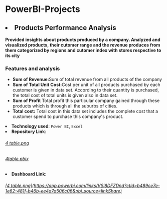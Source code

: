 # PowerBI-Projects
<h2><li>Products Performance Analysis</li></h2>

<b>Provided insights about products produced by a company. Analyzed and visualized products, their cutomer range and the revenue produces from them categorized by regions and cutomer index with stores respective to its city</b>

 <h3><b>Features and analysis</b></h3>
    <ul>
      <li><b>Sum of Revenue:</b>Sum of total revenue from all products of the company</li>
      <li><b>Sum of Total Unit Cost:</b>Cost per unit of all products purchased by each customer is given in data set. According to their quantity is purchased, the total cost of total units is given also in data set.</li>
      <li><b>Sum of Profit</b> Total profit this particular company gained through these products which is through all the suburbs of cities.</li>
      <li><b>Total cost:</b> Total cost in this data set includes the complete cost that a customer spend to purchase this company's product.</li>
    </ul>
    </li>
    <li><b>Technology used</b>: <code>Power BI</code>, <code>Excel</code></li>
    <li><b>Repository Link</b>: <a href="#"><h6>4 table.png</h6><h6>4table.pbix</h6></a></li>
    <li><b>Dashboard Link</b>: <a href="#"><h6>[4 table.png](https://app.powerbi.com/links/VSi8DFZDnd?ctid=b489ce7e-1e62-481f-b46b-ee4a7a506c06&pbi_source=linkShare)</h6></a></li>
  </ul>
</div>
